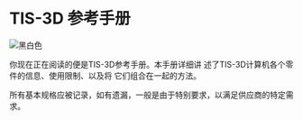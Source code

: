 # TIS-3D 参考手册

![黑白色](item:tis3d:book_manual)

你现在正在阅读的便是TIS-3D参考手册。本手册详细讲 述了TIS-3D计算机各个零件的信息、使用限制、以及将 它们组合在一起的方法。

所有基本规格应被记录，如有遗漏，一般是由于特别要求，以满足供应商的特定需求。
